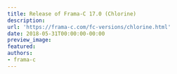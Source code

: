 ```yaml
---
title: Release of Frama-C 17.0 (Chlorine)
description:
url: 'https://frama-c.com/fc-versions/chlorine.html'
date: 2018-05-31T00:00:00-00:00
preview_image:
featured:
authors:
- frama-c
---
```



